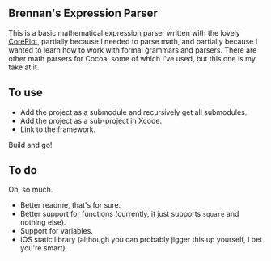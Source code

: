 Brennan's Expression Parser
---------------------------

This is a basic mathematical expression parser written with the lovely [CorePlot](), partially because I needed to parse math, and partially because I wanted to learn how to work with formal grammars and parsers. There are other math parsers for Cocoa, some of which I've used, but this one is my take at it.

To use
------

* Add the project as a submodule and recursively get all submodules.
* Add the project as a sub-project in Xcode.
* Link to the framework.

Build and go!

To do
-----

Oh, so much.

* Better readme, that's for sure.
* Better support for functions (currently, it just supports `square` and nothing else).
* Support for variables.
* iOS static library (although you can probably jigger this up yourself, I bet you're smart).